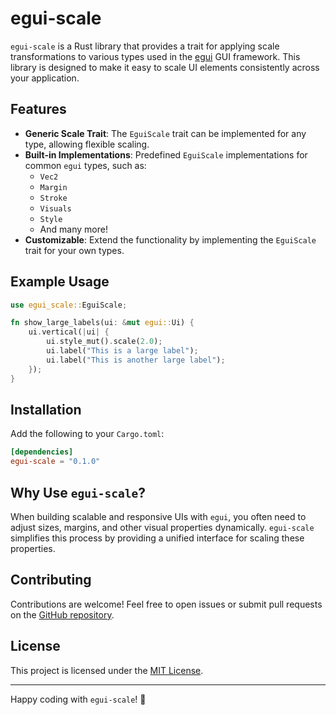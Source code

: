 # egui-scale

`egui-scale` is a Rust library that provides a trait for applying scale transformations to various types used in the [egui](https://github.com/emilk/egui) GUI framework. This library is designed to make it easy to scale UI elements consistently across your application.

## Features

- **Generic Scale Trait**: The `EguiScale` trait can be implemented for any type, allowing flexible scaling.
- **Built-in Implementations**: Predefined `EguiScale` implementations for common `egui` types, such as:
    - `Vec2`
    - `Margin`
    - `Stroke`
    - `Visuals`
    - `Style`
    - And many more!
- **Customizable**: Extend the functionality by implementing the `EguiScale` trait for your own types.

## Example Usage

```rust
use egui_scale::EguiScale;

fn show_large_labels(ui: &mut egui::Ui) {
    ui.vertical(|ui| {
        ui.style_mut().scale(2.0);
        ui.label("This is a large label");
        ui.label("This is another large label");
    });
}
```

## Installation

Add the following to your `Cargo.toml`:

```toml
[dependencies]
egui-scale = "0.1.0"
```

## Why Use `egui-scale`?

When building scalable and responsive UIs with `egui`, you often need to adjust sizes, margins, and other visual properties dynamically. `egui-scale` simplifies this process by providing a unified interface for scaling these properties.

## Contributing

Contributions are welcome! Feel free to open issues or submit pull requests on the [GitHub repository](https://github.com/your-repo/egui-scale).

## License

This project is licensed under the [MIT License](LICENSE).

---

Happy coding with `egui-scale`! 🚀  